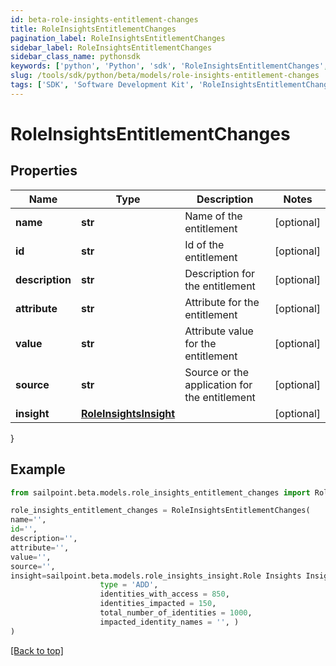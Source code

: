 ```yaml
---
id: beta-role-insights-entitlement-changes
title: RoleInsightsEntitlementChanges
pagination_label: RoleInsightsEntitlementChanges
sidebar_label: RoleInsightsEntitlementChanges
sidebar_class_name: pythonsdk
keywords: ['python', 'Python', 'sdk', 'RoleInsightsEntitlementChanges', 'BetaRoleInsightsEntitlementChanges'] 
slug: /tools/sdk/python/beta/models/role-insights-entitlement-changes
tags: ['SDK', 'Software Development Kit', 'RoleInsightsEntitlementChanges', 'BetaRoleInsightsEntitlementChanges']
---
```


# RoleInsightsEntitlementChanges


## Properties

Name | Type | Description | Notes
------------ | ------------- | ------------- | -------------
**name** | **str** | Name of the entitlement | [optional] 
**id** | **str** | Id of the entitlement | [optional] 
**description** | **str** | Description for the entitlement | [optional] 
**attribute** | **str** | Attribute for the entitlement | [optional] 
**value** | **str** | Attribute value for the entitlement | [optional] 
**source** | **str** | Source or the application for the entitlement | [optional] 
**insight** | [**RoleInsightsInsight**](role-insights-insight) |  | [optional] 
}

## Example

```python
from sailpoint.beta.models.role_insights_entitlement_changes import RoleInsightsEntitlementChanges

role_insights_entitlement_changes = RoleInsightsEntitlementChanges(
name='',
id='',
description='',
attribute='',
value='',
source='',
insight=sailpoint.beta.models.role_insights_insight.Role Insights Insight(
                    type = 'ADD', 
                    identities_with_access = 850, 
                    identities_impacted = 150, 
                    total_number_of_identities = 1000, 
                    impacted_identity_names = '', )
)

```
[[Back to top]](#) 

